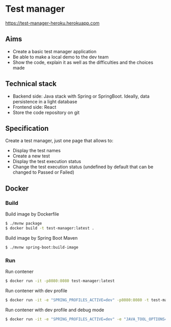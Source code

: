 # Test manager
https://test-manager-heroku.herokuapp.com

## Aims
* Create a basic test manager application
* Be able to make a local demo to the dev team
* Show the code, explain it as well as the difficulties and the choices made

## Technical stack
* Backend side: Java stack with Spring or SpringBoot. Ideally, data persistence in a light database
* Frontend side: React
* Store the code repository on git

## Specification
Create a test manager, just one page that allows to:
* Display the test names
* Create a new test
* Display the test execution status
* Change the test execution status (undefined by default that can be changed to Passed or Failed)

## Docker

### Build

Build image by Dockerfile
```bash
$ ./mvnw package
$ docker build -t test-manager:latest .
```

Build image by Spring Boot Maven
```bash
$ ./mvnw spring-boot:build-image
```

### Run

Run contener
```bash
$ docker run -it -p8080:8080 test-manager:latest
```

Run contener with dev profile
```bash
$ docker run -it -e "SPRING_PROFILES_ACTIVE=dev" -p8080:8080 -t test-manager:latest
```

Run contener with dev profile and debug mode
```bash
$ docker run -it -e "SPRING_PROFILES_ACTIVE=dev" -e "JAVA_TOOL_OPTIONS=-agentlib:jdwp=transport=dt_socket,address=5005,server=y,suspend=n" -p8080:8080 -p5005:5005 -t test-manager:latest
```
